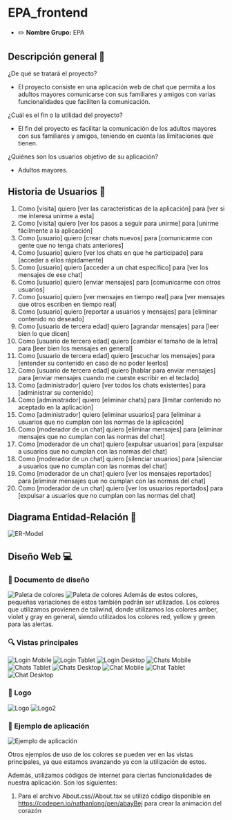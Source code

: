 # EPA_frontend
<!-- # E1 :construction: -->

* :pencil2: **Nombre Grupo:** EPA


## Descripción general :thought_balloon:

¿De qué se tratará el proyecto?
 - El proyecto consiste en una aplicación web de chat que permita a los adultos mayores comunicarse con sus familiares y amigos con varias funcionalidades que faciliten la comunicación.

¿Cuál es el fin o la utilidad del proyecto?
 - El fin del proyecto es facilitar la comunicación de los adultos mayores con sus familiares y amigos, teniendo en cuenta las limitaciones que tienen.

¿Quiénes son los usuarios objetivo de su aplicación?
 - Adultos mayores.

## Historia de Usuarios :busts_in_silhouette:

1. Como [visita] quiero [ver las caracteristicas de la aplicación] para [ver si me interesa unirme a esta]
2. Como [visita] quiero [ver los pasos a seguir para unirme] para [unirme fácilmente a la aplicación]
3. Como [usuario] quiero [crear chats nuevos] para [comunicarme con gente que no tenga chats anteriores]
4. Como [usuario] quiero [ver los chats en que he participado] para [acceder a ellos rápidamente]
5. Como [usuario] quiero [acceder a un chat específico] para [ver los mensajes de ese chat]
6. Como [usuario] quiero [enviar mensajes] para [comunicarme con otros usuarios]
7. Como [usuario] quiero [ver mensajes en tiempo real] para [ver mensajes que otros escriben en tiempo real]
8. Como [usuario] quiero [reportar a usuarios y mensajes] para [eliminar contenido no deseado]
9. Como [usuario de tercera edad] quiero [agrandar mensajes] para [leer bien lo que dicen]
10. Como [usuario de tercera edad] quiero [cambiar el tamaño de la letra] para [leer bien los mensajes en general]
11. Como [usuario de tercera edad] quiero [escuchar los mensajes] para [entender su contenido en caso de no poder leerlos]
12. Como [usuario de tercera edad] quiero [hablar para enviar mensajes] para [enviar mensajes cuando me cueste escribir en el teclado]
13. Como [administrador] quiero [ver todos los chats existentes] para [administrar su contenido]
14. Como [administrador] quiero [eliminar chats] para [limitar contenido no aceptado en la aplicación]
15. Como [administrador] quiero [eliminar usuarios] para [eliminar a usuarios que no cumplan con las normas de la aplicación]
16. Como [moderador de un chat] quiero [eliminar mensajes] para [eliminar mensajes que no cumplan con las normas del chat]
17. Como [moderador de un chat] quiero [expulsar usuarios] para [expulsar a usuarios que no cumplan con las normas del chat]
18. Como [moderador de un chat] quiero [silenciar usuarios] para [silenciar a usuarios que no cumplan con las normas del chat]
19. Como [moderador de un chat] quiero [ver los mensajes reportados] para [eliminar mensajes que no cumplan con las normas del chat]
20. Como [moderador de un chat] quiero [ver los usuarios reportados] para [expulsar a usuarios que no cumplan con las normas del chat]



## Diagrama Entidad-Relación :scroll:
<!-- Insertamos la imagen ER-Model.png -->
![ER-Model](assets/ER-model.png)

## Diseño Web :computer:

<!-- Documento de diseño web -->
### :art: Documento de diseño
![Paleta de colores](assets/Design/Colors.png)
![Paleta de colores](assets/Design/Typography.png)
Además de estos colores, pequeñas variaciones de estos también podrán ser utilizados. Los colores que utilizamos provienen de tailwind, donde utilizamos los colores amber, violet y gray en general, siendo utilizados los colores red, yellow y green para las alertas.


<!-- Vistas principales -->
### :mag: Vistas principales
![Login Mobile](assets/views/LoginMobile.png)
![Login Tablet](assets/views/LoginTablet.png)
![Login Desktop](assets/views/LoginDesktop.png)
![Chats Mobile](assets/views/ChatsMobile.png)
![Chats Tablet](assets/views/ChatsTablet.png)
![Chats Desktop](assets/views/ChatsDesktop.png)
![Chat Mobile](assets/views/ChatMobile.png)
![Chat Tablet](assets/views/ChatTablet.png)
![Chat Desktop](assets/views/ChatDesktop.png)


<!-- Logo -->
### :art: Logo
![Logo](assets/EPAChatLogo.png)
![Logo2](assets/EPAChatLogoDarkmode.png)

<!-- ejemplo de aplicacion -->
### :iphone: Ejemplo de aplicación
![Ejemplo de aplicación](assets/PatternAplication.jpg)

Otros ejemplos de uso de los colores se pueden ver en las vistas principales, ya que estamos avanzando ya con la utilización de estos.


Además, utilizamos códigos de internet para ciertas funcionalidades de nuestra aplicación. Son los siguientes:
1. Para el archivo About.css//About.tsx se utilizó código disponible en https://codepen.io/nathanlong/pen/abayBej para crear la animación del corazón